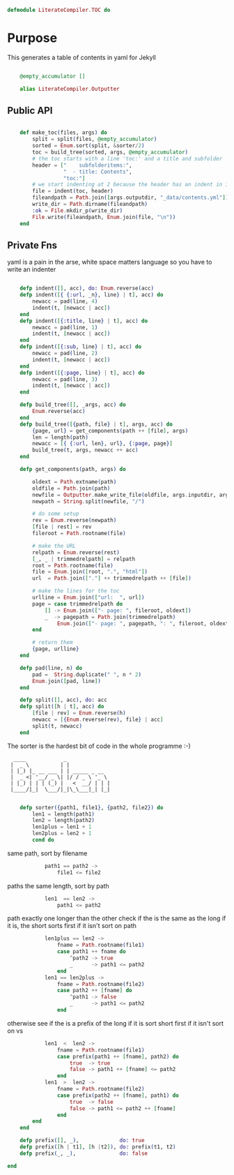 ```elixir
defmodule LiterateCompiler.TOC do

```

# Purpose

This generates a table of contents in yaml for Jekyll

```elixir

	@empty_accumulator []

	alias LiterateCompiler.Outputter

```

## Public API

```elixir

	def make_toc(files, args) do
		split = split(files, @empty_accumulator)
		sorted = Enum.sort(split, &sorter/2)
		toc = build_tree(sorted, args, @empty_accumulator)
		# the toc starts with a line 'toc:' and a title and subfolder
		header = ["    subfolderitems:",
				  "  - title: Contents",
				  "toc:"]
		# we start indenting at 2 because the header has an indent in it
		file = indent(toc, header)
		fileandpath = Path.join([args.outputdir, "_data/contents.yml"])
		write_dir = Path.dirname(fileandpath)
		:ok = File.mkdir_p(write_dir)
		File.write(fileandpath, Enum.join(file, "\n"))
	end

```

## Private Fns

yaml is a pain in the arse, white space matters language
so you have to write an indenter

```elixir

	defp indent([], acc), do: Enum.reverse(acc)
	defp indent([{ {:url, _n}, line} | t], acc) do
		newacc = pad(line, 4)
		indent(t, [newacc | acc])
	end
	defp indent([{:title, line} | t], acc) do
		newacc = pad(line, 1)
		indent(t, [newacc | acc])
	end
	defp indent([{:sub, line} | t], acc) do
		newacc = pad(line, 2)
		indent(t, [newacc | acc])
	end
	defp indent([{:page, line} | t], acc) do
		newacc = pad(line, 3)
		indent(t, [newacc | acc])
	end

	defp build_tree([], _args, acc) do
		Enum.reverse(acc)
	end
	defp build_tree([{path, file} | t], args, acc) do
		{page, url} = get_components(path ++ [file], args)
		len = length(path)
		newacc = [{ {:url, len}, url}, {:page, page}]
		build_tree(t, args, newacc ++ acc)
	end

	defp get_components(path, args) do

		oldext = Path.extname(path)
		oldfile = Path.join(path)
		newfile = Outputter.make_write_file(oldfile, args.inputdir, args.outputdir, "html")
		newpath = String.split(newfile, "/")

		# do some setup
		rev = Enum.reverse(newpath)
		[file | rest] = rev
		fileroot = Path.rootname(file)

		# make the URL
		relpath = Enum.reverse(rest)
		[_, _ | trimmedrelpath] = relpath
		root = Path.rootname(file)
		file = Enum.join([root, ".", "html"])
		url  = Path.join(["."] ++ trimmedrelpath ++ [file])

		# make the lines for the toc
		urlline = Enum.join(["url:  ", url])
		page = case trimmedrelpath do
			[] -> Enum.join(["- page: ", fileroot, oldext])
		    _  -> pagepath = Path.join(trimmedrelpath)
				Enum.join(["- page: ", pagepath, ": ", fileroot, oldext])
		end

		# return them
		{page, urlline}
	end

	defp pad(line, n) do
		pad =  String.duplicate(" ", n * 2)
		Enum.join([pad, line])
	end

	defp split([], acc), do: acc
	defp split([h | t], acc) do
		[file | rev] = Enum.reverse(h)
		newacc = [{Enum.reverse(rev), file} | acc]
		split(t, newacc)
	end

```

The sorter is the hardest bit of code in the whole programme :-)

      ____            _
     |  _ \          | |
     | |_) |_ __ ___ | | _____ _ __
     |  _ <| '__/ _ \| |/ / _ \ '_ \
     | |_) | | | (_) |   <  __/ | | |
     |____/|_|  \___/|_|\_\___|_| |_|

```elixir

	defp sorter({path1, file1}, {path2, file2}) do
		len1 = length(path1)
		len2 = length(path2)
		len1plus = len1 + 1
		len2plus = len2 + 1
		cond do

```

same path, sort by filename

```elixir
			path1 == path2 ->
				file1 <= file2

```

paths the same length, sort by path

```elixir
			len1  == len2 ->
				path1 <= path2

```

path exactly one longer than the other
check if the <short path plus filename> is the same as the long
if it is, the short sorts first
if it isn't sort on path

```elixir
			len1plus == len2 ->
				fname = Path.rootname(file1)
				case path1 ++ fname do
					^path2 -> true
					_      -> path1 <= path2
				end
			len1 == len2plus ->
				fname = Path.rootname(file2)
				case path2 ++ [fname] do
					^path1 -> false
					_      -> path1 <= path2
				end

```

otherwise see if the <short plus filename> is a prefix of the long
if it is sort short first
if it isn't sort on <short plus filename> vs <long>

```elixir
			len1  <  len2 ->
				fname = Path.rootname(file1)
				case prefix(path1 ++ [fname], path2) do
					true  -> true
					false -> path1 ++ [fname] <= path2
				end
			len1  >  len2 ->
				fname = Path.rootname(file2)
				case prefix(path2 ++ [fname], path1) do
					true  -> false
					false -> path1 <= path2 ++ [fname]
				end
		end
 	end

 	defp prefix([], _),             do: true
 	defp prefix([h | t1], [h |t2]), do: prefix(t1, t2)
 	defp prefix(_, _),              do: false

end
```
